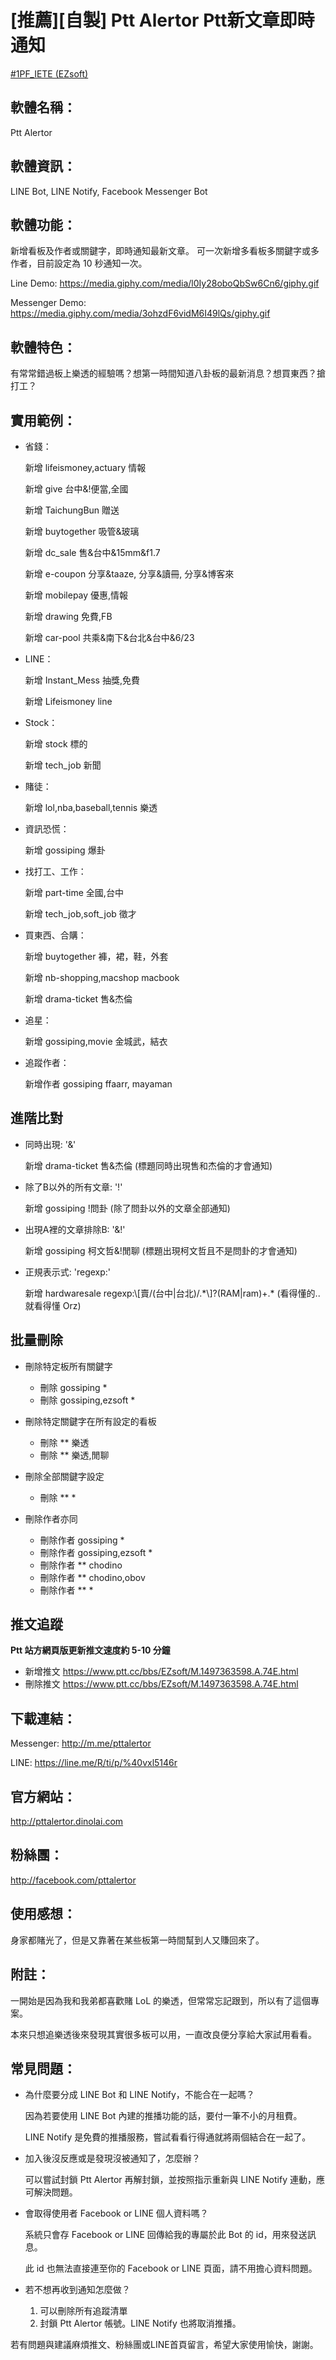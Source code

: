 # \[推薦\][自製] Ptt Alertor Ptt新文章即時通知

[#1PF_IETE (EZsoft)](!https://www.ptt.cc/bbs/EZsoft/M.1497363598.A.74E.html)

## 軟體名稱：

Ptt Alertor

## 軟體資訊：

LINE Bot, LINE Notify, Facebook Messenger Bot

## 軟體功能：

新增看板及作者或關鍵字，即時通知最新文章。
可一次新增多看板多關鍵字或多作者，目前設定為 10 秒通知一次。

Line Demo:
https://media.giphy.com/media/l0Iy28oboQbSw6Cn6/giphy.gif

Messenger Demo:
https://media.giphy.com/media/3ohzdF6vidM6I49lQs/giphy.gif

## 軟體特色：

有常常錯過板上樂透的經驗嗎？想第一時間知道八卦板的最新消息？想買東西？搶打工？

## 實用範例：

* 省錢：

  新增 lifeismoney,actuary 情報

  新增 give 台中&!便當,全國

  新增 TaichungBun 贈送

  新增 buytogether 吸管&玻璃

  新增 dc_sale 售&台中&15mm&f1.7

  新增 e-coupon 分享&taaze, 分享&讀冊, 分享&博客來

  新增 mobilepay 優惠,情報

  新增 drawing 免費,FB

  新增 car-pool 共乘&南下&台北&台中&6/23

* LINE：

  新增 Instant_Mess 抽獎,免費

  新增 Lifeismoney line

* Stock：

  新增 stock 標的

  新增 tech_job 新聞

* 賭徒：

  新增 lol,nba,baseball,tennis 樂透

* 資訊恐慌：

  新增 gossiping 爆卦

* 找打工、工作：

  新增 part-time 全國,台中

  新增 tech_job,soft_job 徵才

* 買東西、合購：

  新增 buytogether 褲，裙，鞋，外套

  新增 nb-shopping,macshop macbook

  新增 drama-ticket 售&杰倫

* 追星：

  新增 gossiping,movie 金城武，結衣

* 追蹤作者：

  新增作者 gossiping ffaarr, mayaman

## 進階比對

* 同時出現: '&'

  新增 drama-ticket 售&杰倫
  (標題同時出現售和杰倫的才會通知)

* 除了B以外的所有文章: '!'

  新增 gossiping !問卦
  (除了問卦以外的文章全部通知)

* 出現A裡的文章排除B: '&!'

  新增 gossiping 柯文哲&!閒聊
  (標題出現柯文哲且不是問卦的才會通知)

* 正規表示式: 'regexp:'

  新增 hardwaresale regexp:\\[賣/(台中|台北)/.\*\\]?\(RAM|ram\)+.*
  (看得懂的.. 就看得懂 Orz)

## 批量刪除

* 刪除特定板所有關鍵字
  * 刪除 gossiping *
  * 刪除 gossiping,ezsoft *

* 刪除特定關鍵字在所有設定的看板
  * 刪除 ** 樂透
  * 刪除 ** 樂透,閒聊

* 刪除全部關鍵字設定
  * 刪除 ** *

* 刪除作者亦同
  * 刪除作者 gossiping *
  * 刪除作者 gossiping,ezsoft *
  * 刪除作者 ** chodino
  * 刪除作者 ** chodino,obov
  * 刪除作者 ** *

## 推文追蹤

**Ptt 站方網頁版更新推文速度約 5-10 分鐘**

* 新增推文 https://www.ptt.cc/bbs/EZsoft/M.1497363598.A.74E.html
* 刪除推文 https://www.ptt.cc/bbs/EZsoft/M.1497363598.A.74E.html

## 下載連結：

Messenger: http://m.me/pttalertor

LINE: https://line.me/R/ti/p/%40vxl5146r

## 官方網站：

http://pttalertor.dinolai.com

## 粉絲團：

http://facebook.com/pttalertor

## 使用感想：

身家都賭光了，但是又靠著在某些板第一時間幫到人又賺回來了。

## 附註：

一開始是因為我和我弟都喜歡賭 LoL 的樂透，但常常忘記跟到，所以有了這個專案。

本來只想追樂透後來發現其實很多板可以用，一直改良便分享給大家試用看看。

## 常見問題：

* 為什麼要分成 LINE Bot 和 LINE Notify，不能合在一起嗎？

  因為若要使用 LINE Bot 內建的推播功能的話，要付一筆不小的月租費。

  LINE Notify 是免費的推播服務，嘗試看看行得通就將兩個結合在一起了。

* 加入後沒反應或是發現沒被通知了，怎麼辦？

  可以嘗試封鎖 Ptt Alertor 再解封鎖，並按照指示重新與 LINE Notify 連動，應可解決問題。

* 會取得使用者 Facebook or LINE 個人資料嗎？

  系統只會存 Facebook or LINE 回傳給我的專屬於此 Bot 的 id，用來發送訊息。

  此 id 也無法直接連至你的 Facebook or LINE 頁面，請不用擔心資料問題。

* 若不想再收到通知怎麼做？
  1. 可以刪除所有追蹤清單
  1. 封鎖 Ptt Alertor 帳號。LINE Notify 也將取消推播。

若有問題與建議麻煩推文、粉絲團或LINE首頁留言，希望大家使用愉快，謝謝。